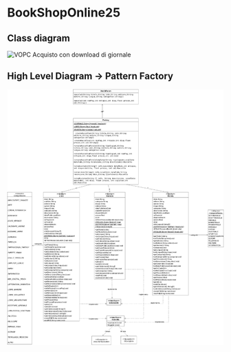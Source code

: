 # BookShopOnline25

## Class diagram 

![VOPC Acquisto con download di giornale](https://github.com/ilciro/BookShopOnline25/blob/master/VOPCAcquistoGiornale.png)

## High Level Diagram -> Pattern Factory

![Pattern factory](https://github.com/ilciro/BookShopOnline25/blob/master/Factory.drawio.png)

